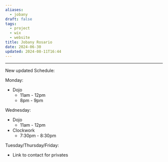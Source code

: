 ```yaml
---
aliases:
  - jobany
draft: false
tags:
  - project
  - wix
  - website
title: Jobany Rosario
date: 2024-06-30
updated: 2024-08-11T16:44
---
```


-------------------------------------------------------------------------------

New updated Schedule:

Monday:
- Dojo
	- 11am - 12pm
	- 8pm - 9pm

Wednesday:
- Dojo
	- 11am - 12pm
- Clockwork
	- 7:30pm - 8:30pm

Tuesday/Thursday/Friday:
- Link to contact for privates
